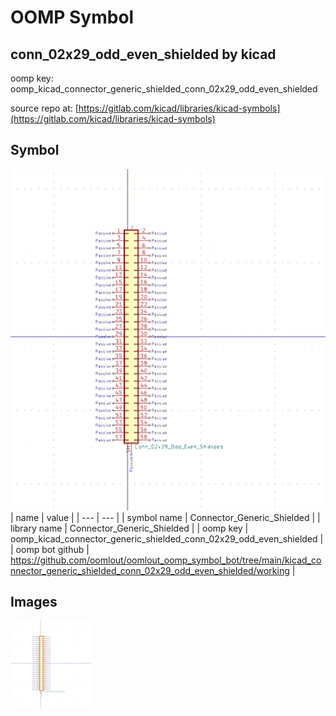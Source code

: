 # OOMP Symbol  
## conn_02x29_odd_even_shielded  by kicad  
  
oomp key: oomp_kicad_connector_generic_shielded_conn_02x29_odd_even_shielded  
  
source repo at: [https://gitlab.com/kicad/libraries/kicad-symbols](https://gitlab.com/kicad/libraries/kicad-symbols)  
## Symbol  
  
[![working.png](working_600.png)](working.png)  
| name | value | 
| --- | --- | 
| symbol name | Connector_Generic_Shielded | 
| library name | Connector_Generic_Shielded | 
| oomp key | oomp_kicad_connector_generic_shielded_conn_02x29_odd_even_shielded | 
| oomp bot github | https://github.com/oomlout/oomlout_oomp_symbol_bot/tree/main/kicad_connector_generic_shielded_conn_02x29_odd_even_shielded/working | 
## Images  
  
[![working.png](working_140.png)](working.png)  
